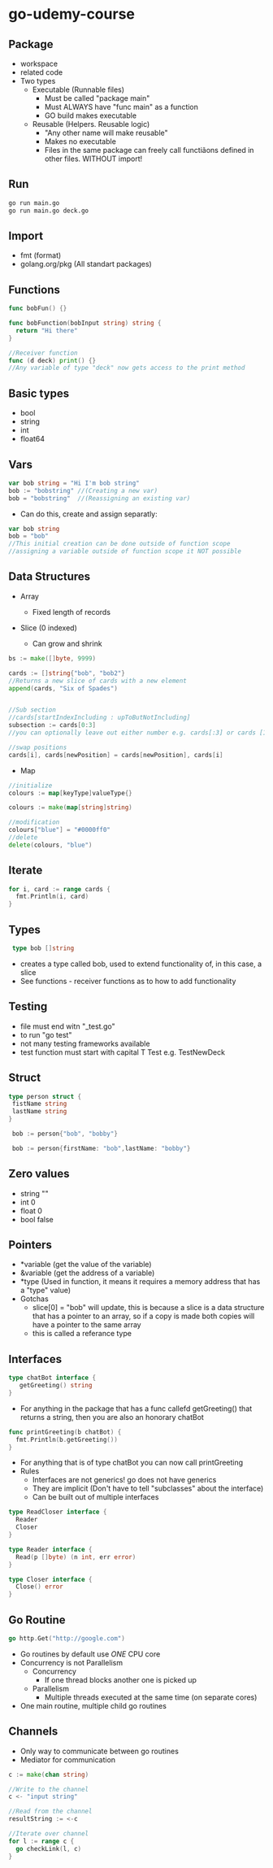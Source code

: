 # go-udemy-course

## Package

- workspace
- related code
- Two types
  - Executable (Runnable files)
    - Must be called "package main"
    - Must ALWAYS have "func main" as a function
    - GO build makes executable
  - Reusable (Helpers. Reusable logic)
    - "Any other name will make reusable"
    - Makes no executable
    - Files in the same package can freely call functiãons defined in other files. WITHOUT import!

## Run

```bash
go run main.go
go run main.go deck.go
```

## Import

- fmt (format)
- golang.org/pkg (All standart packages)

## Functions

```go
func bobFun() {}

func bobFunction(bobInput string) string {
  return "Hi there"
}

//Receiver function
func (d deck) print() {}
//Any variable of type "deck" now gets access to the print method
```

## Basic types

- bool
- string
- int
- float64

## Vars

```go
var bob string = "Hi I'm bob string"
bob := "bobstring" //(Creating a new var)
bob = "bobstring"  //(Reassigning an existing var)
```

- Can do this, create and assign separatly:

```go
var bob string
bob = "bob"
//This initial creation can be done outside of function scope
//assigning a variable outside of function scope it NOT possible
```

## Data Structures

- Array
  - Fixed length of records

- Slice (0 indexed)
  - Can grow and shrink

```go
bs := make([]byte, 9999)

cards := []string{"bob", "bob2"}
//Returns a new slice of cards with a new element
append(cards, "Six of Spades")


//Sub section
//cards[startIndexIncluding : upToButNotIncluding]
subsection := cards[0:3]
//you can optionally leave out either number e.g. cards[:3] or cards [10:]

//swap positions
cards[i], cards[newPosition] = cards[newPosition], cards[i]
```

- Map
  
```go
//initialize
colours := map[keyType]valueType{}
```

```go
colours := make(map[string]string)

//modification
colours["blue"] = "#0000ff0"
//delete
delete(colours, "blue")
```

## Iterate

```go
for i, card := range cards {
  fmt.Println(i, card)
}
```

## Types

```go
 type bob []string
 ```

- creates a type called bob, used to extend functionality of, in this case, a slice
- See functions - receiver functions as to how to add functionality

## Testing

- file must end witn "_test.go"
- to run "go test"
- not many testing frameworks available
- test function must start with capital T Test e.g. TestNewDeck

## Struct

```go
type person struct {
 fistName string
 lastName string
}
```

```go
 bob := person{"bob", "bobby"}
```

```go
 bob := person{firstName: "bob",lastName: "bobby"}
 ```

## Zero values

- string ""
- int 0
- float 0
- bool false

## Pointers

- *variable (get the value of the variable)
- &variable (get the address of a variable)
- *type (Used in function, it means it requires a memory address that has a "type" value)
- Gotchas
  - slice[0] = "bob" will update, this is because a slice is a data structure that has a pointer
            to an array, so if a copy is made both copies will have a pointer to the same array
  - this is called a referance type

## Interfaces

```go
type chatBot interface {
   getGreeting() string
}
 ```

- For anything in the package that has a func callefd getGreeting() that returns a string, then you are also an honorary chatBot

```go
func printGreeting(b chatBot) {
  fmt.Println(b.getGreeting())
}
 ```

- For anything that is of type chatBot you can now call printGreeting  
- Rules
  - Interfaces are not generics! go does not have generics
  - They are implicit (Don't have to tell "subclasses" about the interface)
  - Can be built out of multiple interfaces

```go
type ReadCloser interface {
  Reader
  Closer
}

type Reader interface {
  Read(p []byte) (n int, err error)
}

type Closer interface {
  Close() error
}
```

## Go Routine

```go
go http.Get("http://google.com")
```

- Go routines by default use *ONE* CPU core
- Concurrency is not Parallelism
  - Concurrency
    - If one thread blocks another one is picked up
  - Parallelism
    - Multiple threads executed at the same time (on separate cores)
- One main routine, multiple child go routines

## Channels

- Only way to communicate between go routines
- Mediator for communication

```go
c := make(chan string)

//Write to the channel
c <- "input string"

//Read from the channel
resultString := <-c
```

```go
//Iterate over channel
for l := range c {
  go checkLink(l, c)
}
```
